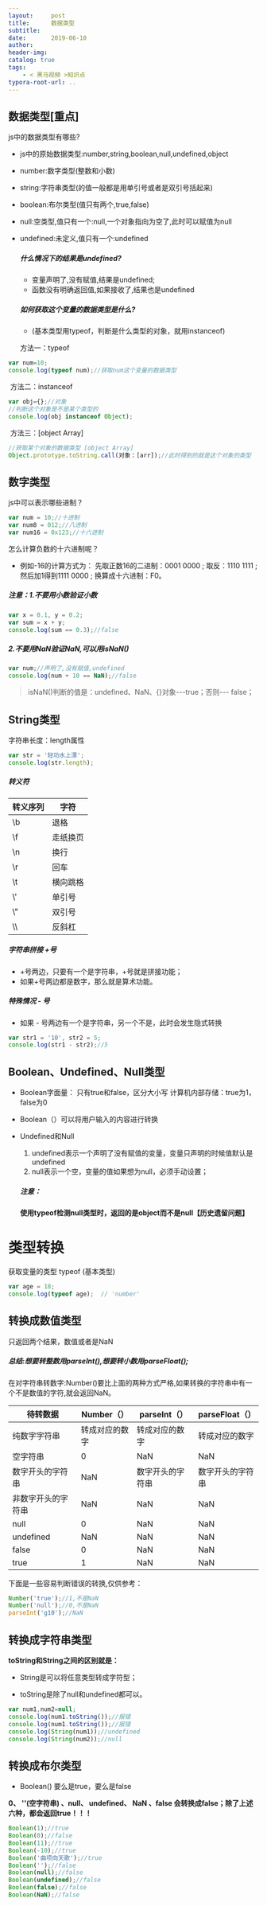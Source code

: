 ```yaml
---
layout:     post
title:      数据类型
subtitle:  
date:       2019-06-10
author:     
header-img: 
catalog: true
tags:
    - < 黑马视频 >知识点
typora-root-url: ..
---
```


## 数据类型[重点]
js中的数据类型有哪些?

- js中的原始数据类型:number,string,boolean,null,undefined,object

- number:数字类型(整数和小数)

- string:字符串类型(的值一般都是用单引号或者是双引号括起来) 

- boolean:布尔类型(值只有两个,true,false)

- null:空类型,值只有一个:null,一个对象指向为空了,此时可以赋值为null

- undefined:未定义,值只有一个:undefined

  ##### 什么情况下的结果是undefined?

  - 变量声明了,没有赋值,结果是undefined;
  - 函数没有明确返回值,如果接收了,结果也是undefined

  ##### 如何获取这个变量的数据类型是什么?

  -  (基本类型用typeof，判断是什么类型的对象，就用instanceof)

    方法一：typeof

```javascript
var num=10;
console.log(typeof num);//获取num这个变量的数据类型
```
​			方法二：instanceof
```javascript
var obj={};//对象
//判断这个对象是不是某个类型的
console.log(obj instanceof Object);
```
​			方法三：[object Array]
```javascript
//获取某个对象的数据类型 [object Array]
Object.prototype.toString.call(对象：[arr]);//此时得到的就是这个对象的类型
```

## 数字类型
js中可以表示哪些进制？
```javascript
var num = 10;//十进制
var num8 = 012;//八进制
var num16 = 0x123;//十六进制
```
怎么计算负数的十六进制呢？

- 例如-16的计算方式为：
  先取正数16的二进制：0001 0000 ; 
  取反：1110 1111 ; 
  然后加1得到1111 0000 ; 
  换算成十六进制：F0。

##### 注意：1.不要用小数验证小数

```javascript
var x = 0.1, y = 0.2;
var sum = x + y;
console.log(sum == 0.3);//false
```
##### 2.不要用NaN验证NaN,可以用isNaN()

```javascript
var num;//声明了,没有赋值,undefined
console.log(num + 10 == NaN);//false
```
> isNaN()判断的值是：undefined、NaN、{}对象---true；否则--- false；

## String类型
字符串长度：length属性
```javascript
var str = '轻功水上漂';
console.log(str.length);
```
##### 转义符

| 转义序列 | 字符   |
|------|------|
| \\b  | 退格   |
| \\f  | 走纸换页 |
| \\n  | 换行   |
| \\r  | 回车   |
| \\t  | 横向跳格 |
| \\'  | 单引号  |
| \\"  | 双引号  |
| \\\\ | 反斜杠  |
##### 字符串拼接 +号

- +号两边，只要有一个是字符串，+号就是拼接功能；
- 如果+号两边都是数字，那么就是算术功能。

##### 特殊情况  - 号

- 如果 - 号两边有一个是字符串，另一个不是，此时会发生隐式转换

```javascript
var str1 = '10', str2 = 5;
console.log(str1 - str2);//5
```

## Boolean、Undefined、Null类型
- Boolean字面量： 只有true和false，区分大小写
  计算机内部存储：true为1，false为0

+ Boolean（）可以将用户输入的内容进行转换

+ Undefined和Null

 	1.  undefined表示一个声明了没有赋值的变量，变量只声明的时候值默认是undefined
  2.  null表示一个空，变量的值如果想为null，必须手动设置；

     ##### 注意：

     **使用typeof检测null类型时，返回的是object而不是null【历史遗留问题】**

# 类型转换

获取变量的类型 typeof (基本类型)
```javascript
var age = 18;
console.log(typeof age);  // 'number'
```
## 转换成数值类型
只返回两个结果，数值或者是NaN 

##### **总结:想要转整数用parseInt(),想要转小数用parseFloat();**

在对字符串转数字:Number()要比上面的两种方式严格,如果转换的字符串中有一个不是数值的字符,就会返回NaN。

| 待转数据      | Number（） | parseInt（） | parseFloat（） |
|-----------|----------|------------|--------------|
| 纯数字字符串    | 转成对应的数字  | 转成对应的数字    | 转成对应的数字      |
| 空字符串      | 0        | NaN        | NaN          |
| 数字开头的字符串  | NaN      | 数字开头的字符串   | 数字开头的字符串     |
| 非数字开头的字符串 | NaN      | NaN        | NaN          |
| null      | 0        | NaN        | NaN          |
| undefined | NaN      | NaN        | NaN          |
| false     | 0        | NaN        | NaN          |
| true      | 1        | NaN        | NaN          |

下面是一些容易判断错误的转换,仅供参考：
```javascript
Number('true');//1,不是NaN
Number('null');//0,不是NaN
parseInt('g10');//NaN
```

## 转换成字符串类型
**toString和String之间的区别就是：**

- String是可以将任意类型转成字符型；

- toString是除了null和undefined都可以。

```javascript
var num1,num2=null;
console.log(num1.toString());//报错
console.log(num1.toString());//报错
console.log(String(num1));//undefined
console.log(String(num2));//null
```

## 转换成布尔类型
- Boolean() 要么是true，要么是false

 **0、 ''(空字符串) 、null、 undefined、 NaN 、false 会转换成false；除了上述六种，都会返回true！！！** 
```javascript
Boolean(1);//true
Boolean(0);//false
Boolean(11);//true
Boolean(-10);//true
Boolean('曲项向天歌');//true
Boolean('');//false
Boolean(null);//false
Boolean(undefined);//false
Boolean(false);//false
Boolean(NaN);//false
```